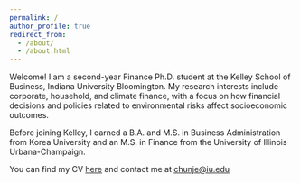 ```yaml
---
permalink: /
author_profile: true
redirect_from: 
  - /about/
  - /about.html
---
```



Welcome! I am a second-year Finance Ph.D. student at the Kelley School of Business, Indiana University Bloomington. My research interests include corporate, household, and climate finance, with a focus on how financial decisions and policies related to environmental risks affect socioeconomic outcomes. 

Before joining Kelley, I earned a B.A. and M.S. in Business Administration from Korea University and an M.S. in Finance from the University of Illinois Urbana-Champaign.

You can find my CV [here](/files/CV_JehoonChung.pdf) and contact me at <a href="mailto:chunje@iu.edu">chunje@iu.edu</a>

